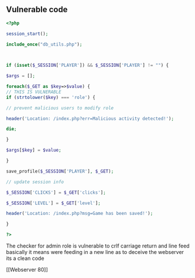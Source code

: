 ## Vulnerable code

```php
<?php

session_start();

include_once("db_utils.php");

  

if (isset($_SESSION['PLAYER']) && $_SESSION['PLAYER'] != "") {

$args = [];

foreach($_GET as $key=>$value) {
// THIS IS VULNERABLE
if (strtolower($key) === 'role') {

// prevent malicious users to modify role

header('Location: /index.php?err=Malicious activity detected!');

die;

}

$args[$key] = $value;

}

save_profile($_SESSION['PLAYER'], $_GET);

// update session info

$_SESSION['CLICKS'] = $_GET['clicks'];

$_SESSION['LEVEL'] = $_GET['level'];

header('Location: /index.php?msg=Game has been saved!');

}

?>
```

The checker for admin role is vulnerable to crlf carriage return and line feed basically it means were feeding in a new line as to deceive the webserver its a clean code

[[Webserver 80]]